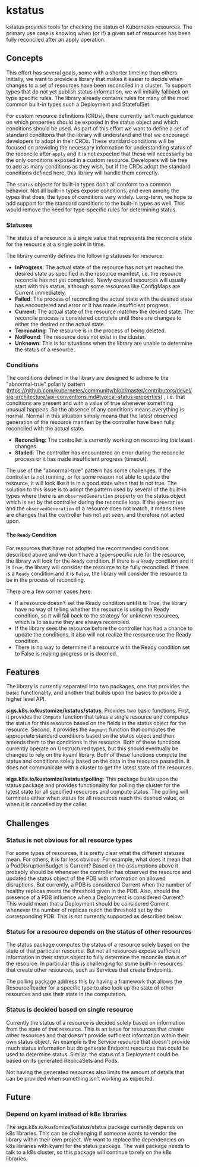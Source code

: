 # kstatus

kstatus provides tools for checking the status of Kubernetes resources. The primary use case is knowing when 
(or if) a given set of resources has been fully reconciled after an apply operation.

## Concepts

This effort has several goals, some with a shorter timeline than others. Initially, we want to provide
a library that makes it easier to decide when changes to a set of resources have been reconciled in a cluster.
To support types that do not yet publish status information, we will initially fallback on type specific rules. 
The library already contains rules for many of the most common built-in types such a Deployment and StatefulSet.

For custom resource definitions (CRDs), there currently isn't much guidance on which properties should be exposed in the status
object and which conditions should be used. As part of this effort we want to define a set of standard conditions
that the library will understand and that we encourage developers to adopt in their CRDs. These standard conditions will
be focused on providing the necessary information for understanding status of the reconcile after `apply` and it is not
expected that these will necessarily be the only conditions exposed in a custom resource. Developers will be free to add as many conditions
as they wish, but if the CRDs adopt the standard conditions defined here, this library will handle them correctly.

The `status` objects for built-in types don't all conform to a common behavior. Not all built-in types expose conditions,
and even among the types that does, the types of conditions vary widely. Long-term, we hope to add support for the
standard conditions to the built-in types as well. This would remove the need for type-specific rules for determining
status.

### Statuses

The status of a resource is a single value that represents the reconcile state for
the resource at a single point in time.

The library currently defines the following statuses for resource:
* __InProgress__: The actual state of the resource has not yet reached the desired state as specified in the
resource manifest, i.e. the resource reconcile has not yet completed. Newly created resources will usually 
start with this status, although some resources like ConfigMaps are Current immediately.
* __Failed__: The process of reconciling the actual state with the desired state has encountered and error
or it has made insufficient progress.
* __Current__: The actual state of the resource matches the desired state. The reconcile process is considered
complete until there are changes to either the desired or the actual state.
* __Terminating__: The resource is in the process of being deleted.
* __NotFound__: The resource does not exist in the cluster.
* __Unknown__: This is for situations when the library are unable to determine the status of a resource.

### Conditions

The conditions defined in the library are designed to adhere to the "abnormal-true" polarity pattern 
(https://github.com/kubernetes/community/blob/master/contributors/devel/sig-architecture/api-conventions.md#typical-status-properties)
, i.e. that conditions are present and with a value of true whenever something unusual happens. So the absence of
any conditions means everything is normal. Normal in this situation simply means that the latest observed 
generation of the resource manifest by the controller have been fully reconciled with the actual state. 

* __Reconciling__: The controller is currently working on reconciling the latest changes.
* __Stalled__: The controller has encountered an error during the reconcile process or it has made
insufficient progress (timeout).

The use of the "abnormal-true" pattern has some challenges. If the controller is not running, or for some
reason not able to update the resource, it will look like it is in a good state when that is not true. The
solution to this issue is to adopt the pattern used by several of the built-in types where there is an
`observedGeneration` property on the status object which is set by the controller during the reconcile loop.
If the `generation` and the `observedGeneration` of a resource does not match, it means there are changes
that the controller has not yet seen, and therefore not acted upon.

#### The `Ready` Condition
For resources that have not adopted the recommended conditions described above
and we don't have a type-specific rule for the resource, the library
will look for the `Ready` condition. If there is a `Ready` condition and it
is `True`, the library will consider the resource to be fully reconciled. If
there is a `Ready` condition and it is `False`, the library will consider the
resource to be in the process of reconciling.

There are a few corner cases here:
 * If a resource doesn't set the Ready condition until it is True,
the library have no way of telling whether the resource is using the
Ready condition, so it will fall back to the strategy for unknown
resources, which is to assume they are always reconciled.
 * If the library sees the resource before the controller has had
a chance to update the conditions, it also will not realize the
resource use the Ready condition.
 * There is no way to determine if a resource with the Ready condition
set to False is making progress or is doomed.

## Features

The library is currently separated into two packages, one that provides the basic functionality, and another that
builds upon the basics to provide a higher level API.

**sigs.k8s.io/kustomize/kstatus/status**: Provides two basic functions. First, it provides the `Compute` function
that takes a single resource and computes the status for this resource based on the fields in the status object for
the resource. Second, it provides the `Augment` function that computes the appropriate standard conditions based on
the status object and then amends them to the conditions in the resource. Both of these functions currently operate
on Unstructured types, but this should eventually be changed to rely on the kyaml library. Both of these functions 
compute the status and conditions solely based on the data in the resource passed in. It does not communicate with
a cluster to get the latest state of the resources.

**sigs.k8s.io/kustomize/kstatus/polling**: This package builds upon the status package and provides functionality for
polling the cluster for the latest state for all specified resources and compute status. The polling will terminate
either when status for all resources reach the desired value, or when it is cancelled by the caller.

## Challenges

### Status is not obvious for all resource types

For some types of resources, it is pretty clear what the different statuses mean. For others, it
is far less obvious. For example, what does it mean that a PodDisruptionBudget is Current? Based on
the assumptions above it probably should be whenever the controller has observed the resource
and updated the status object of the PDB with information on allowed disruptions. But currently, a PDB is
considered Current when the number of healthy replicas meets the threshold given in the PDB. Also, should
the presence of a PDB influence when a Deployment is considered Current? This would mean that a Deployment
should be considered Current whenever the number of replicas reach the threshold set by the corresponding
PDB. This is not currently supported as described below.

### Status for a resource depends on the status of other resources
The status package computes the status of a resource solely based on the 
state of that particular resource. But not all resources expose sufficient
information in their status object to fully determine the reconcile status
of the resource. In particular this is challenging for some built-in resources
that create other resources, such as Services that create Endpoints.

The polling package address this by having a framework that allows the
ResourceReader for a specific type to also look up the state of other
resources and use their state in the computation.

### Status is decided based on single resource
Currently the status of a resource is decided solely based on information from
the state of that resource. This is an issue for resources that create other resources
and that doesn't provide sufficient information within their own status object. An example
is the Service resource that doesn't provide much status information but do generate Endpoint
resources that could be used to determine status. Similar, the status of a Deployment could be 
based on its generated ReplicaSets and Pods.

Not having the generated resources also limits the amount of details that can be provided
when something isn't working as expected.

## Future

### Depend on kyaml instead of k8s libraries
The sigs.k8s.io/kustomize/kstatus/status package currently depends on k8s libraries. This can be 
challenging if someone wants to vendor the library within their own project. We want to replace
the dependencies on k8s libraries with kyaml for the status package. The wait package needs to 
talk to a k8s cluster, so this package will continue to rely on the k8s libraries.
